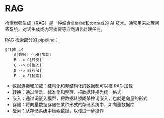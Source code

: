 # RAG

检索增强生成（RAG）是一种结合`信息检索`和`文本生成`的 AI 技术。通常用来处理问答系统、对话生成或内容摘要等自然语言处理任务。

RAG 检索部分的 pipeline：
```mermaid
graph LR
    A[数据] -->B[加载]
    B --> C[转换]
    C --> D[嵌入]
    D --> E[存储]
    E --> F[检索]
```
- 数据连接和加载：结构化和非结构化的数据都可以被 RAG 加载
- 转换：通过清洗、标准化和整理，把数据转换为统一格式
- 嵌入：通过词嵌入模型，将数据转换成某种词嵌入，也就是向量的形式
- 存储：将向量数据存储在某种形式的存储系统中，如向量数据库
- 检索：从存储系统中检索数据，以便进一步操作
